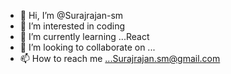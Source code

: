 - 👋 Hi, I’m @Surajrajan-sm
- 👀 I’m interested in coding
- 🌱 I’m currently learning ...React
- 💞️ I’m looking to collaborate on ...
- 📫 How to reach me ...Surajrajan.sm@gmail.com

<!---
Surajrajan-sm/Surajrajan-sm is a ✨ special ✨ repository because its `README.md` (this file) appears on your GitHub profile.
You can click the Preview link to take a look at your changes.
--->
